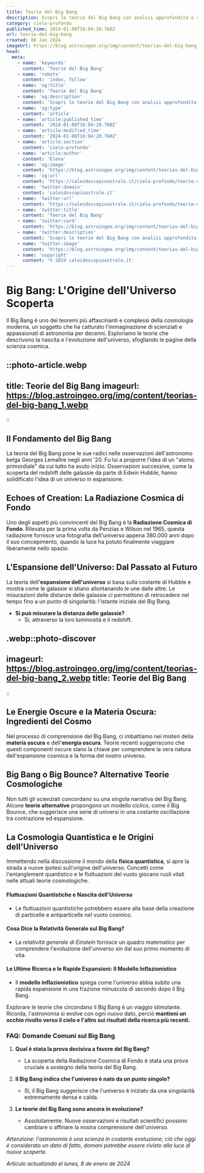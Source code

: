 ```yaml
---
title: Teorie del Big Bang
description: Scopri le teorie del Big Bang con analisi approfondita e semplice. Leggi tutto sulla nascita delluniverso e le sue teorie su [Nome Blog].
category: cielo-profondo
published_time: 2024-01-08T16:04:20.760Z
url: teorie-del-big-bang
created: 08 Jan 2024
imageUrl: https://blog.astroingeo.org/img/content/teorias-del-big-bang_1.webp
head:
  meta:
    - name: 'keywords'
      content: 'Teorie del Big Bang'
    - name: 'robots'
      content: 'index, follow'
    - name: 'og:title'
      content: 'Teorie del Big Bang'
    - name: 'og:description'
      content: 'Scopri le teorie del Big Bang con analisi approfondita e semplice. Leggi tutto sulla nascita delluniverso e le sue teorie su [Nome Blog].'
    - name: 'og:type'
      content: 'article'
    - name: 'article:published_time'
      content: '2024-01-08T16:04:20.760Z'
    - name: 'article:modified_time'
      content: '2024-01-08T16:04:20.760Z'
    - name: 'article:section'
      content: 'cielo-profondo'
    - name: 'article:author'
      content: 'Elena'
    - name: 'og:image'
      content: 'https://blog.astroingeo.org/img/content/teorias-del-big-bang_1.webp'
    - name: 'og:url'
      content: 'https://caleidoscopioastrale.it/cielo-profondo/teorie-del-big-bang'
    - name: 'twitter:domain'
      content: 'caleidoscopioastrale.it'
    - name: 'twitter:url'
      content: 'https://caleidoscopioastrale.it/cielo-profondo/teorie-del-big-bang'
    - name: 'twitter:title'
      content: 'Teorie del Big Bang'
    - name: 'twitter:card'
      content: 'https://blog.astroingeo.org/img/content/teorias-del-big-bang_1.webp'
    - name: 'twitter:description'
      content: 'Scopri le teorie del Big Bang con analisi approfondita e semplice. Leggi tutto sulla nascita delluniverso e le sue teorie su [Nome Blog].'
    - name: 'twitter:image'
      content: 'https://blog.astroingeo.org/img/content/teorias-del-big-bang_1.webp'
    - name: 'copyright'
      content: '© 2024 caleidoscopioastrale.it'
---
```

# **Big Bang: L'Origine dell'Universo Scoperta**

Il Big Bang è uno dei teoremi più affascinanti e complessi della cosmologia moderna, un soggetto che ha catturato l'immaginazione di scienziati e appassionati di astronomia per decenni. Esploriamo le teorie che descrivono la nascita e l'evoluzione dell'universo, sfogliando le pagine della scienza cosmica.

::photo-article.webp
---
title: Teorie del Big Bang
imageurl: https://blog.astroingeo.org/img/content/teorias-del-big-bang_1.webp
---
::

## **Il Fondamento del Big Bang**

La teoria del Big Bang pone le sue radici nelle osservazioni dell'astronomo belga Georges Lemaître negli anni '20. Fu lui a proporre l'idea di un "atomo primordiale" da cui tutto ha avuto inizio. Osservazioni successive, come la scoperta del redshift delle galassie da parte di Edwin Hubble, hanno solidificato l'idea di un universo in espansione.

## **Echoes of Creation: La Radiazione Cosmica di Fondo**

Uno degli aspetti più convincenti del Big Bang è la **Radiazione Cosmica di Fondo**. Rilevata per la prima volta da Penzias e Wilson nel 1965, questa radiazione fornisce una fotografia dell'universo appena 380.000 anni dopo il suo concepimento, quando la luce ha potuto finalmente viaggiare liberamente nello spazio.

## **L'Espansione dell'Universo: Dal Passato al Futuro**

La teoria dell'**espansione dell'universo** si basa sulla costante di Hubble e mostra come le galassie si stiano allontanando le une dalle altre. Le misurazioni delle distanze delle galassie ci permettono di retrocedere nel tempo fino a un punto di singolarità: l'istante iniziale del Big Bang.

- **Si può misurare la distanza delle galassie?**
  - Sì, attraverso la loro luminosità e il redshift.

.webp::photo-discover
---
imageurl: https://blog.astroingeo.org/img/content/teorias-del-big-bang_2.webp
title: Teorie del Big Bang
---
::

## **Le Energie Oscure e la Materia Oscura: Ingredienti del Cosmo**

Nel processo di comprensione del Big Bang, ci imbattiamo nei misteri della **materia oscura** e dell'**energia oscura**. Teorie recenti suggeriscono che questi componenti oscure siano la chiave per comprendere la vera natura dell'espansione cosmica e la forma del nostro universo.

## **Big Bang o Big Bounce? Alternative Teorie Cosmologiche**

Non tutti gli scienziati concordano su una singola narrativa del Big Bang. Alcune **teorie alternative** propongono un modello ciclico, come il Big Bounce, che suggerisce una serie di universi in una costante oscillazione tra contrazione ed espansione.

## **La Cosmologia Quantistica e le Origini dell'Universo**

Immettendo nella discussione il mondo della **fisica quantistica**, si apre la strada a nuove ipotesi sull'origine dell'universo. Concetti come l'entanglement quantistico e le fluttuazioni del vuoto giocano ruoli vitali nelle attuali teorie cosmologiche.

#### **Fluttuazioni Quantistiche e Nascita dell'Universo**

- Le fluttuazioni quantistiche potrebbero essere alla base della creazione di particelle e antiparticelle nel vuoto cosmico.

#### **Cosa Dice la Relatività Generale sul Big Bang?**

- La *relatività generale di Einstein* fornisce un quadro matematico per comprendere l'evoluzione dell'universo sin dal suo primo momento di vita.

#### **Le Ultime Ricerca e le Rapide Espansioni: Il Modello Inflazionistico**

- Il **modello inflazionistico** spiega come l'universo abbia subito una rapida espansione in una frazione minuscola di secondo dopo il Big Bang.

Explorare le teorie che circondano il Big Bang è un viaggio stimolante. Ricorda, l'astronomia si evolve con ogni nuovo dato, perciò **mantieni un occhio rivolto verso il cielo e l'altro sui risultati della ricerca più recenti**.

### **FAQ: Domande Comuni sul Big Bang**

1. **Qual è stata la prova decisiva a favore del Big Bang?**
   - La scoperta della Radiazione Cosmica di Fondo è stata una prova cruciale a sostegno della teoria del Big Bang.
   
2. **Il Big Bang indica che l'universo è nato da un punto singolo?**
   - Sì, il Big Bang suggerisce che l'universo è iniziato da una singolarità estremamente densa e calda.
    
3. **Le teorie del Big Bang sono ancora in evoluzione?**
   - Assolutamente. Nuove osservazioni e risultati scientifici possono cambiare o affinare la nostra comprensione dell'universo.
   
_Attenzione: l'astronomia è una scienza in costante evoluzione; ciò che oggi è considerato un dato di fatto, domani potrebbe essere rivisto alla luce di nuove scoperte._

_Artículo actualizado el lunes, 8 de enero de 2024_
